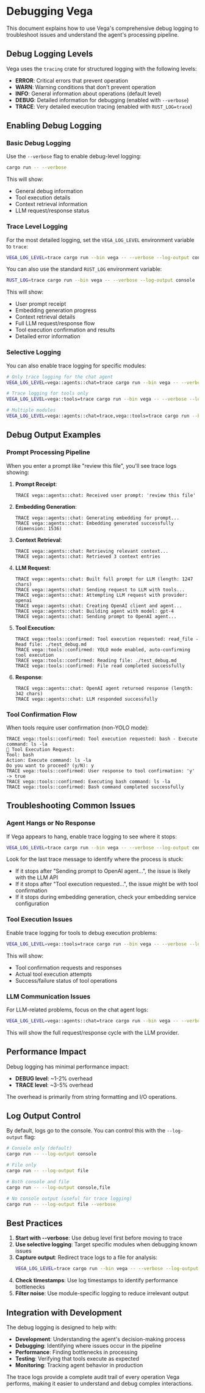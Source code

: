 # Debugging Vega

This document explains how to use Vega's comprehensive debug logging to troubleshoot issues and understand the agent's processing pipeline.

## Debug Logging Levels

Vega uses the `tracing` crate for structured logging with the following levels:

- **ERROR**: Critical errors that prevent operation
- **WARN**: Warning conditions that don't prevent operation
- **INFO**: General information about operations (default level)
- **DEBUG**: Detailed information for debugging (enabled with `--verbose`)
- **TRACE**: Very detailed execution tracing (enabled with `RUST_LOG=trace`)

## Enabling Debug Logging

### Basic Debug Logging

Use the `--verbose` flag to enable debug-level logging:

```bash
cargo run -- --verbose
```

This will show:

- General debug information
- Tool execution details
- Context retrieval information
- LLM request/response status

### Trace Level Logging

For the most detailed logging, set the `VEGA_LOG_LEVEL` environment variable to `trace`:

```bash
VEGA_LOG_LEVEL=trace cargo run --bin vega -- --verbose --log-output console
```

You can also use the standard `RUST_LOG` environment variable:

```bash
RUST_LOG=trace cargo run --bin vega -- --verbose --log-output console
```

This will show:

- User prompt receipt
- Embedding generation progress
- Context retrieval details
- Full LLM request/response flow
- Tool execution confirmation and results
- Detailed error information

### Selective Logging

You can also enable trace logging for specific modules:

```bash
# Only trace logging for the chat agent
VEGA_LOG_LEVEL=vega::agents::chat=trace cargo run --bin vega -- --verbose --log-output console

# Trace logging for tools only
VEGA_LOG_LEVEL=vega::tools=trace cargo run --bin vega -- --verbose --log-output console

# Multiple modules
VEGA_LOG_LEVEL=vega::agents::chat=trace,vega::tools=trace cargo run --bin vega -- --verbose --log-output console
```

## Debug Output Examples

### Prompt Processing Pipeline

When you enter a prompt like "review this file", you'll see trace logs showing:

1. **Prompt Receipt**:

   ```
   TRACE vega::agents::chat: Received user prompt: 'review this file'
   ```

2. **Embedding Generation**:

   ```
   TRACE vega::agents::chat: Generating embedding for prompt...
   TRACE vega::agents::chat: Embedding generated successfully (dimension: 1536)
   ```

3. **Context Retrieval**:

   ```
   TRACE vega::agents::chat: Retrieving relevant context...
   TRACE vega::agents::chat: Retrieved 3 context entries
   ```

4. **LLM Request**:

   ```
   TRACE vega::agents::chat: Built full prompt for LLM (length: 1247 chars)
   TRACE vega::agents::chat: Sending request to LLM with tools...
   TRACE vega::agents::chat: Attempting LLM request with provider: openai
   TRACE vega::agents::chat: Creating OpenAI client and agent...
   TRACE vega::agents::chat: Building agent with model: gpt-4
   TRACE vega::agents::chat: Sending prompt to OpenAI agent...
   ```

5. **Tool Execution**:

   ```
   TRACE vega::tools::confirmed: Tool execution requested: read_file - Read file: ./test_debug.md
   TRACE vega::tools::confirmed: YOLO mode enabled, auto-confirming tool execution
   TRACE vega::tools::confirmed: Reading file: ./test_debug.md
   TRACE vega::tools::confirmed: File read completed successfully
   ```

6. **Response**:
   ```
   TRACE vega::agents::chat: OpenAI agent returned response (length: 342 chars)
   TRACE vega::agents::chat: LLM responded successfully
   ```

### Tool Confirmation Flow

When tools require user confirmation (non-YOLO mode):

```
TRACE vega::tools::confirmed: Tool execution requested: bash - Execute command: ls -la
🔧 Tool Execution Request:
Tool: bash
Action: Execute command: ls -la
Do you want to proceed? (y/N): y
TRACE vega::tools::confirmed: User response to tool confirmation: 'y' -> true
TRACE vega::tools::confirmed: Executing bash command: ls -la
TRACE vega::tools::confirmed: Bash command completed successfully
```

## Troubleshooting Common Issues

### Agent Hangs or No Response

If Vega appears to hang, enable trace logging to see where it stops:

```bash
VEGA_LOG_LEVEL=trace cargo run --bin vega -- --verbose --log-output console
```

Look for the last trace message to identify where the process is stuck:

- If it stops after "Sending prompt to OpenAI agent...", the issue is likely with the LLM API
- If it stops after "Tool execution requested...", the issue might be with tool confirmation
- If it stops during embedding generation, check your embedding service configuration

### Tool Execution Issues

Enable trace logging for tools to debug execution problems:

```bash
VEGA_LOG_LEVEL=vega::tools=trace cargo run --bin vega -- --verbose --log-output console
```

This will show:

- Tool confirmation requests and responses
- Actual tool execution attempts
- Success/failure status of tool operations

### LLM Communication Issues

For LLM-related problems, focus on the chat agent logs:

```bash
VEGA_LOG_LEVEL=vega::agents::chat=trace cargo run --bin vega -- --verbose --log-output console
```

This will show the full request/response cycle with the LLM provider.

## Performance Impact

Debug logging has minimal performance impact:

- **DEBUG level**: ~1-2% overhead
- **TRACE level**: ~3-5% overhead

The overhead is primarily from string formatting and I/O operations.

## Log Output Control

By default, logs go to the console. You can control this with the `--log-output` flag:

```bash
# Console only (default)
cargo run -- --log-output console

# File only
cargo run -- --log-output file

# Both console and file
cargo run -- --log-output console,file

# No console output (useful for trace logging)
cargo run -- --log-output file --verbose
```

## Best Practices

1. **Start with --verbose**: Use debug level first before moving to trace
2. **Use selective logging**: Target specific modules when debugging known issues
3. **Capture output**: Redirect trace logs to a file for analysis:
   ```bash
   VEGA_LOG_LEVEL=trace cargo run --bin vega -- --verbose --log-output console 2> debug.log
   ```
4. **Check timestamps**: Use log timestamps to identify performance bottlenecks
5. **Filter noise**: Use module-specific logging to reduce irrelevant output

## Integration with Development

The debug logging is designed to help with:

- **Development**: Understanding the agent's decision-making process
- **Debugging**: Identifying where issues occur in the pipeline
- **Performance**: Finding bottlenecks in processing
- **Testing**: Verifying that tools execute as expected
- **Monitoring**: Tracking agent behavior in production

The trace logs provide a complete audit trail of every operation Vega performs, making it easier to understand and debug complex interactions.
